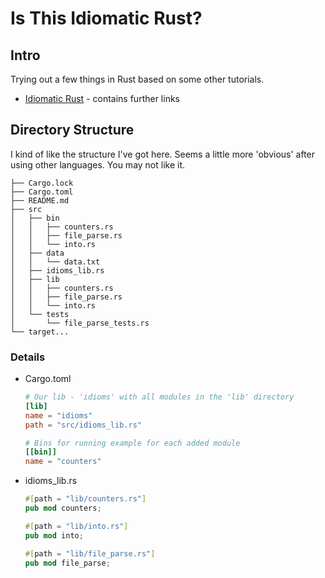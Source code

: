 # Is This Idiomatic Rust?

## Intro

Trying out a few things in Rust based on some other tutorials.

- [Idiomatic Rust](https://fettblog.eu/slides/idiomatic-rust) - contains further links

## Directory Structure

I kind of like the structure I've got here. Seems a little more 'obvious' after using other languages. You may not like it.

    ├── Cargo.lock
    ├── Cargo.toml
    ├── README.md
    ├── src
    │   ├── bin
    │   │   ├── counters.rs
    │   │   ├── file_parse.rs
    │   │   └── into.rs
    │   ├── data
    │   │   └── data.txt
    │   ├── idioms_lib.rs
    │   ├── lib
    │   │   ├── counters.rs
    │   │   ├── file_parse.rs
    │   │   └── into.rs
    │   └── tests
    │       └── file_parse_tests.rs
    └── target...

### Details

- Cargo.toml

    ```toml
    # Our lib - 'idioms' with all modules in the 'lib' directory
    [lib]
    name = "idioms"
    path = "src/idioms_lib.rs"

    # Bins for running example for each added module
    [[bin]]
    name = "counters"
    ```

- idioms_lib.rs

    ```rust
    #[path = "lib/counters.rs"]
    pub mod counters;

    #[path = "lib/into.rs"]
    pub mod into;

    #[path = "lib/file_parse.rs"]
    pub mod file_parse;
    ```
